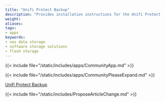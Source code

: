 ```yaml
---
title: "Unifi Protect Backup"
description: "Provides installation instructions for the Unifi Protect Backup application in TrueNAS."
weight: 
aliases:
tags:
- apps
keywords:
- nas data storage
- software storage solutions
- flash storage
---
```


{{< include file="/static/includes/apps/CommunityApp.md" >}}

<!-- Comment out the following line if your suggested changes to this Community app documentation provide a complete installation tutorial. Leave exposed if you are proposing a partial expansion of the content, but further work is needed. -->
{{< include file="/static/includes/apps/CommunityPleaseExpand.md" >}}

<!-- Uncomment the following line if you suspect this Community app documentation is out of date, inaccurate, or needs further improvement -->
<!--{{< include file="/static/includes/apps/CommunityPleaseImprove.md" >}}-->

[Unifi Protect Backup](https:/github.com/ep1cman/unifi-protect-backup) <!-- is a [description of the application] -->

{{< include file="/static/includes/ProposeArticleChange.md" >}}
